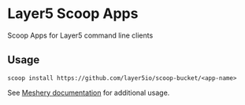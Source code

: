 # Layer5 Scoop Apps

Scoop Apps for Layer5 command line clients

## Usage

```
scoop install https://github.com/layer5io/scoop-bucket/<app-name>
```

See [Meshery documentation](https://meshery.layer5.io/docs/installation) for additional usage.
